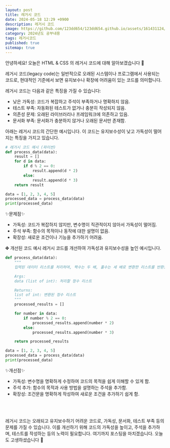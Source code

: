 ```yaml
---
layout: post
title: 레거시 코드
date: 2024-05-18 12:29 +0900
description: 레거시 코드
image: https://github.com/123dd654/123dd654.github.io/assets/161431124/7b4d7bb0-20ad-465d-a7c6-c67ea7319d40
category: 2024년도 공부내용
tags: 레거시코드
published: true
sitemap: true
---
```


안녕하세요!
오늘은 HTML & CSS 의 레거시 코드에 대해 알아보겠습니다 🫶

레거시 코드(legacy code)는 일반적으로 오래된 시스템이나 프로그램에서 사용되는 코드로,
현대적인 기준에서 보면 유지보수나 확장에 어려움이 있는 코드를 의미합니다.

레거시 코드는 다음과 같은 특징을 가질 수 있습니다:

- 낮은 가독성: 코드가 복잡하고 주석이 부족하거나 명확하지 않음.
- 테스트 부족: 자동화된 테스트가 없거나 충분히 작성되지 않음.
- 의존성 문제: 오래된 라이브러리나 프레임워크에 의존하고 있음.
- 문서화 부족: 문서화가 충분하지 않거나 오래된 문서만 존재함.

아래는 레거시 코드의 간단한 예시입니다.
이 코드는 유지보수성이 낮고 가독성이 떨어지는 특징을 가지고 있습니다.

```python
# 레거시 코드 예시 (파이썬)
def process_data(data):
    result = []
    for d in data:
        if d % 2 == 0:
            result.append(d * 2)
        else:
            result.append(d * 3)
    return result

data = [1, 2, 3, 4, 5]
processed_data = process_data(data)
print(processed_data)
```

✨문제점✨

- 가독성: 코드가 복잡하지 않지만, 변수명이 직관적이지 않아서 가독성이 떨어짐.
- 주석 부족: 함수의 목적이나 동작에 대한 설명이 없음.
- 확장성: 새로운 조건이나 기능을 추가하기 어려움.

✤ 개선된 코드 예시
레거시 코드를 개선하여 가독성과 유지보수성을 높인 예시입니다.

```python
def process_data(data):
    """
    입력된 데이터 리스트를 처리하여, 짝수는 두 배, 홀수는 세 배로 변환한 리스트를 반환합니다.

    Args:
    data (list of int): 처리할 정수 리스트

    Returns:
    list of int: 변환된 정수 리스트
    """
    processed_results = []

    for number in data:
        if number % 2 == 0:
            processed_results.append(number * 2)
        else:
            processed_results.append(number * 3)

    return processed_results

data = [1, 2, 3, 4, 5]
processed_data = process_data(data)
print(processed_data)
```

✨개선점✨

- 가독성: 변수명을 명확하게 수정하여 코드의 목적을 쉽게 이해할 수 있게 함.
- 주석 추가: 함수의 목적과 사용 방법을 설명하는 주석을 추가함.
- 확장성: 조건문을 명확하게 작성하여 새로운 조건을 추가하기 쉽게 함.

<br />
<br />
<br />
레거시 코드는 오래되고 유지보수하기 어려운 코드로, 가독성, 문서화, 테스트 부족 등의 문제를 가질 수 있습니다.
이를 개선하기 위해 코드의 가독성을 높이고, 주석을 추가하며, 테스트를 작성하는 등의 노력이 필요합니다.
여기까지 포스팅을 마치겠습니다.
오늘도 고생하셨습니다 🍞
